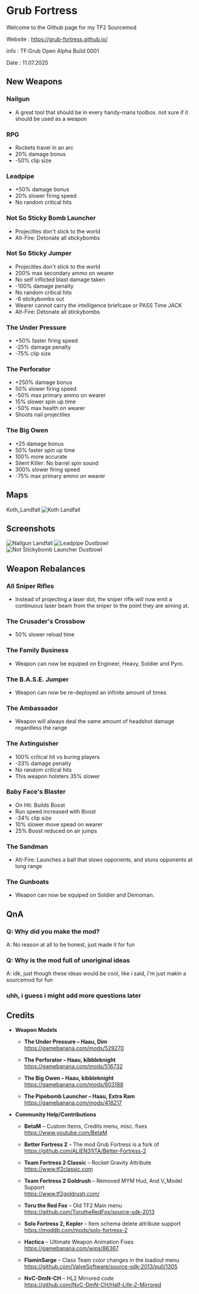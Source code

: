 # Grub Fortress

Welcome to the Github page for my TF2 Sourcemod

Website : https://grub-fortress.github.io/

info : TF:Grub Open Alpha Build 0001

Date : 11.07.2025

## New Weapons

### Nailgun
* A great tool that should be in every handy-mans toolbox. not sure if it should be used as a weapon

### RPG
* Rockets travel in an arc
* 20% damage bonus
* -50% clip size

### Leadpipe
* +50% damage bonus
* 20% slower firing speed
* No random critical hits

### Not So Sticky Bomb Launcher
* Projecitles don't stick to the world
* Alt-Fire: Detonate all stickybombs

### Not So Sticky Jumper
* Projecitles don't stick to the world
* 200% max secondary ammo on wearer
* No self inflicted blast damage taken
* -100% damage penalty
* No random critical hits
* -6 stickybombs out
* Wearer cannot carry the intelligence briefcase or PASS Time JACK
* Alt-Fire: Detonate all stickybombs

### The Under Pressure
* +50% faster firing speed
* -25% damage penalty
* -75% clip size

### The Perforator
* +250% damage bonus
* 50% slower firing speed
* -50% max primary ammo on wearer
* 15% slower spin up time
* -50% max health on wearer
* Shoots nail projectiles

### The Big Owen
* +25 damage bonus
* 50% faster spin up time
* 100% more accurate
* Silent Killer: No barrel spin sound
* 300% slower firing speed
* -75% max primary ammo on wearer

## Maps
Koth_Landfall
![Koth Landfall](https://github.com/user-attachments/assets/d829600d-7ba8-426e-a41c-283a8a6721e0)

## Screenshots
![Nailgun Landfall](https://github.com/user-attachments/assets/3aa29f3f-c304-4974-ba2b-1ddb3b29fc38)
![Leadpipe Dustbowl](https://github.com/user-attachments/assets/b885f0ce-a733-466b-a3d4-e61164890e5d)
![Not Stickybomb Launcher Dustbowl](https://github.com/user-attachments/assets/b5fb8517-8909-4694-b8c3-44ff02b4d4f5)

## Weapon Rebalances

### All Sniper Rifles
* Instead of projecting a laser dot, the sniper rifle will now emit a continuous laser beam from the sniper to the point they are aiming at.

### The Crusader's Crossbow
* 50% slower reload time

### The Family Business
* Weapon can now be equiped on Engineer, Heavy, Soldier and Pyro.

### The B.A.S.E. Jumper
* Weapon can now be re-deployed an infinite amount of times

### The Ambassador
* Weapon will always deal the same amount of headshot damage regardless the range

### The Axtinguisher
* 100% critical hit vs buring players
* -33% damage penalty
* No random critical hits
* This weapon holsters 35% slower

### Baby Face's Blaster
* On Hit: Builds Boost
* Run speed increased with Boost
* -34% clip size
* 10% slower move spead on wearer
* 25% Boost reduced on air jumps

### The Sandman
* Alt-Fire: Launches a ball that slows opponents, and stuns opponents at long range

### The Gunboats
* Weapon can now be equiped on Soldier and Demoman.

## QnA

### Q: Why did you make the mod?
A: No reason at all to be honest, just made it for fun

### Q: Why is the mod full of unoriginal ideas
A: idk, just though these ideas would be cool, like i said, I'm just makin a sourcemod for fun


### uhh, i guess i might add more questions later

## Credits

- **Weapon Models**
  - **The Under Pressure – Haau, Dim**  
    https://gamebanana.com/mods/529270
    
  - **The Perforator – Haau, kibbleknight**  
    https://gamebanana.com/mods/516732
    
  - **The Big Owen – Haau, kibbleknight**  
    https://gamebanana.com/mods/603188
    
  - **The Pipebomb Launcher – Haau, Extra Ram**  
    https://gamebanana.com/mods/418217

- **Community Help/Contributions**
  - **BetaM** – Custom Items, Credits menu, misc. fixes  
    https://www.youtube.com/BetaM
    
  - **Better Fortress 2** – The mod Grub Fortress is a fork of  
    https://github.com/ALIEN31ITA/Better-Fortress-2
    
  - **Team Fortress 2 Classic** – Rocket Gravity Attribute  
    https://www.tf2classic.com
    
  - **Team Fortress 2 Goldrush** – Removed MYM Hud, And V_Model Support  
    https://www.tf2goldrush.com/
    
  - **Toru the Red Fox** – Old TF2 Main menu  
    https://github.com/TorutheRedFox/source-sdk-2013
    
  - **Solo Fortress 2, Kepler** – Item schema delete attribute support  
    https://moddb.com/mods/solo-fortress-2
    
  - **Hactica** – Ultimate Weapon Animation Fixes  
    https://gamebanana.com/wips/86367
    
  - **FlaminSarge** – Class Team color changes in the loadout menu  
    https://github.com/ValveSoftware/source-sdk-2013/pull/1305
    
  - **NvC-DmN-CH** – HL2 Mirrored code  
    https://github.com/NvC-DmN-CH/Half-Life-2-Mirrored
